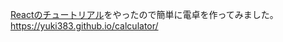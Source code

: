 [Reactのチュートリアル](https://reactjs.org/tutorial/tutorial.html)をやったので簡単に電卓を作ってみました。  
https://yuki383.github.io/calculator/
